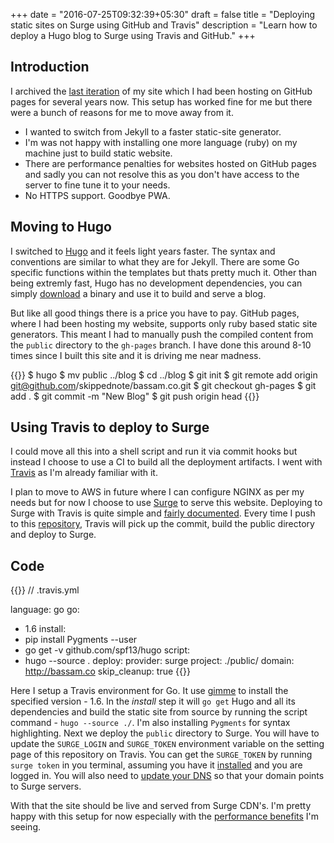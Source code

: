 +++
date = "2016-07-25T09:32:39+05:30"
draft = false
title = "Deploying static sites on Surge using GitHub and Travis"
description = "Learn how to deploy a Hugo blog to Surge using Travis and GitHub."
+++

## Introduction
I archived the [last iteration](http://v0.bassam.co) of my site which I had been hosting on GitHub pages for several years now. This setup has worked fine for me but there were a bunch of reasons for me to move away from it.

- I wanted to switch from Jekyll to a faster static-site generator.
- I'm was not happy with installing one more language (ruby) on my machine just to build static website.
- There are performance penalties for websites hosted on GitHub pages and sadly you can not resolve this as you don't have access to the server to fine tune it to your needs.
- No HTTPS support. Goodbye PWA.

## Moving to Hugo
I switched to [Hugo](https://gohugo.io) and it feels light years faster. The syntax and conventions are similar to what they are for Jekyll. There are some Go specific functions within the templates but thats pretty much it. Other than being extremly fast, Hugo has no development dependencies, you can simply [download](https://github.com/spf13/hugo/releases) a binary and use it to build and serve a blog.

But like all good things there is a price you have to pay. GitHub pages, where I had been hosting my website, supports only ruby based static site generators. This meant I had to manually push the compiled content from the `public` directory to the `gh-pages` branch. I have done this around 8-10 times since I built this site and it is driving me near madness.

{{<highlight bash>}}
$ hugo
$ mv public ../blog
$ cd ../blog
$ git init
$ git remote add origin git@github.com/skippednote/bassam.co.git
$ git checkout gh-pages
$ git add .
$ git commit -m "New Blog"
$ git push origin head
{{</highlight>}}

## Using Travis to deploy to Surge
I could move all this into a shell script and run it via commit hooks but instead I choose to use a CI to build all the deployment artifacts. I went with [Travis](http://travis-ci.com/) as I'm already familiar with it.

I plan to move to AWS in future where I can configure NGINX as per my needs but for now I choose to use [Surge](https://surge.sh) to serve this website. Deploying to Surge with Travis is quite simple and [fairly documented](https://docs.travis-ci.com/user/deployment/surge). Every time I push to this [repository](https://github.com/skippednote/bassam.co), Travis will pick up the commit, build the public directory and deploy to Surge.

## Code
{{<highlight yaml>}}
// .travis.yml

language: go
go:
  - 1.6
install:
  - pip install Pygments --user
  - go get -v github.com/spf13/hugo
script:
  - hugo --source .
deploy:
  provider: surge
  project: ./public/
  domain: http://bassam.co
  skip_cleanup: true
{{</highlight>}}

Here I setup a Travis environment for Go. It use [gimme](https://github.com/travis-ci/gimme) to install the specified version - 1.6. In the *install* step it will `go get` Hugo and all its dependencies and build the static site from source by running the script command - `hugo --source ./`. I'm also installing `Pygments` for syntax highlighting. Next we deploy the `public` directory to Surge. You will have to update the `SURGE_LOGIN` and `SURGE_TOKEN` environment variable on the setting page of this repository on Travis. You can get the `SURGE_TOKEN` by running `surge token` in you terminal, assuming you have it [installed](https://surge.sh/help/getting-started-with-surge) and you are logged in. You will also need to [update your DNS](https://surge.sh/help/adding-a-custom-domain) so that your domain points to Surge servers.

With that the site should be live and served from Surge CDN's. I'm pretty happy with this setup for now especially with the [performance benefits](https://developers.google.com/speed/pagespeed/insights/?url=http%3A%2F%2Fwww.bassam.co%2F&tab=desktop) I'm seeing.
